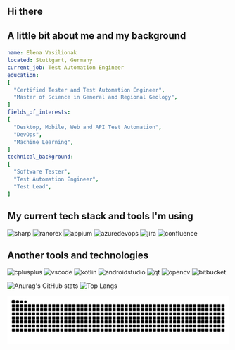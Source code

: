 ## Hi there
## A little bit about me and my background

```yaml
name: Elena Vasilionak
located: Stuttgart, Germany
current_job: Test Automation Engineer
education:
[
  "Certified Tester and Test Automation Engineer",
  "Master of Science in General and Regional Geology",  
]
fields_of_interests:
[
  "Desktop, Mobile, Web and API Test Automation",
  "DevOps",
  "Machine Learning",  
]
technical_background:
[
  "Software Tester",
  "Test Automation Engineer",
  "Test Lead",
]
```
## My current tech stack and tools I'm using
<p align="left">
<img src="https://cdn.jsdelivr.net/gh/devicons/devicon@latest/icons/csharp/csharp-original.svg" alt="sharp" width="45" height="45"/>
<img src="https://github.com/user-attachments/assets/a862e7aa-2cb9-4075-8a13-a0f210b37747" alt="ranorex" width="45" height="45"/>
<img src="https://github.com/user-attachments/assets/8ca76dcd-8cc6-4b8a-b322-64b1d913c1de" alt="appium" width="45" height="45"/>
<img src="https://cdn.jsdelivr.net/gh/devicons/devicon@latest/icons/azuredevops/azuredevops-original.svg" alt="azuredevops" width="45" height="45"/>
<img src="https://cdn.jsdelivr.net/gh/devicons/devicon@latest/icons/jira/jira-original.svg" alt="jira" width="45" height="45"/>
<img src="https://cdn.jsdelivr.net/gh/devicons/devicon@latest/icons/confluence/confluence-original.svg" alt="confluence" width="45" height="45"/>              
</p>

## Another tools and technologies ##
<p align="left">
<img src="https://cdn.jsdelivr.net/gh/devicons/devicon@latest/icons/cplusplus/cplusplus-original.svg" alt="cplusplus" width="45" height="45"/>
<img src="https://cdn.jsdelivr.net/gh/devicons/devicon/icons/vscode/vscode-original.svg" alt="vscode" width="45" height="45"/>
  
<img src="https://cdn.jsdelivr.net/gh/devicons/devicon@latest/icons/kotlin/kotlin-original.svg" alt="kotlin" width="45" height="45"/>
<img src="https://cdn.jsdelivr.net/gh/devicons/devicon@latest/icons/androidstudio/androidstudio-original.svg" alt="androidstudio" width="45" height="45"/>

<img src="https://cdn.jsdelivr.net/gh/devicons/devicon@latest/icons/qt/qt-original.svg" alt="qt" width="45" height="45"/>
<img src="https://cdn.jsdelivr.net/gh/devicons/devicon@latest/icons/opencv/opencv-original.svg" alt="opencv" width="45" height="45"/>
<img src="https://cdn.jsdelivr.net/gh/devicons/devicon@latest/icons/bitbucket/bitbucket-original.svg" alt="bitbucket" width="45" height="45"/>
</p>

![Anurag's GitHub stats](https://github-readme-stats.vercel.app/api?username=seriousQA&show_icons=true&theme=dark&rank_icon=github)
![Top Langs](https://github-readme-stats.vercel.app/api/top-langs/?username=seriousQA&exclude_repo=github-readme-stats,anuraghazra.github.io&theme=dark)

![Snake animation](https://github.com/seriousQA/seriousQA/blob/output/github-contribution-grid-snake-dark.svg?palette=github-dark)

          
          
